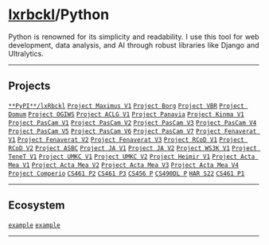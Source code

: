 # [lxrbckl](https://github.com/lxRbckl/lxRbckl/blob/main/README.md)/Python
<p align="justify">
Python is renowned for its simplicity and readability. I use this tool for web development, data analysis, and AI through robust libraries like Django and Ultralytics.
</p>

---

## Projects
[`**PyPI**/lxRbckl`](https://github.com/lxRbckl/lxRbckl/tree/PyPI)
[`Project Maximus V1`](https://github.com/lxRbckl/Project-Maximus/tree/V1) 
[`Project Borg`](https://github.com/lxRbckl/Project-Borg/tree/V1)
[`Project VBR`](https://github.com/lxRbckl/Project-VBR/tree/VBR)
[`Project Domum`](https://github.com/lxRbckl/Project-Domum/tree/V1)
[`Project OGIWS`](https://github.com/lxRbckl/Project-OGIWS/tree/V1)
[`Project ACLG V1`](https://github.com/lxRbckl/Project-ACLG/tree/V1)
[`Project Panavia`](https://github.com/lxRbckl/Project-Panavia/tree/V1)
[`Project Kinma V1`](https://github.com/lxRbckl/Project-Kinma/tree/V1)
[`Project PasCam V1`](https://github.com/lxRbckl/Project-PasCam/tree/V1)
[`Project PasCam V2`](https://github.com/lxRbckl/Project-PasCam/tree/V2)
[`Project PasCam V3`](https://github.com/lxRbckl/Project-PasCam/tree/V3)
[`Project PasCam V4`](https://github.com/lxRbckl/Project-PasCam/tree/V4)
[`Project PasCam V5`](https://github.com/lxRbckl/Project-PasCam/tree/V5)
[`Project PasCam V6`](https://github.com/lxRbckl/Project-PasCam/tree/V6)
[`Project PasCam V7`](https://github.com/lxRbckl/Project-PasCam/tree/V7)
[`Project Fenaverat V1`](https://github.com/lxRbckl/Project-Fenaverat/tree/V1)
[`Project Fenaverat V2`](https://github.com/lxRbckl/Project-Fenaverat/tree/V2)
[`Project Fenaverat V3`](https://github.com/lxRbckl/Project-Fenaverat/tree/V3)
[`Project RCoD V1`](https://github.com/lxRbckl/Project-RCoD/tree/V1)
[`Project RCoD V2`](https://github.com/lxRbckl/Project-RCoD/tree/V2)
[`Project ASBC`](https://github.com/lxRbckl/Project-ASBC/tree/V1)
[`Project JA V1`](https://github.com/lxRbckl/Project-JA/tree/V1)
[`Project JA V2`](https://github.com/lxRbckl/Project-JA/tree/V2)
[`Project WS3K V1`](https://github.com/lxRbckl/Project-WS3K/tree/V1)
[`Project TeneT V1`](https://github.com/lxRbckl/Project-TeneT/tree/V1)
[`Project UMKC V1`](https://github.com/lxRbckl/Project-UMKC/tree/V1)
[`Project UMKC V2`](https://github.com/lxRbckl/Project-UMKC/tree/V2)
[`Project Heimir V1`](https://github.com/lxRbckl/Project-Heimir/tree/V1)
[`Project Acta Mea V1`](https://github.com/lxRbckl/Project-Acta-Mea/tree/V1)
[`Project Acta Mea V2`](https://github.com/lxRbckl/Project-Acta-Mea/tree/V2)
[`Project Acta Mea V3`](https://github.com/lxRbckl/Project-Acta-Mea/tree/V3)
[`Project Acta Mea V4`](https://github.com/lxRbckl/Project-Acta-Mea/tree/V4)
[`Project Comperio`](https://github.com/lxRbckl/Project-Comperio/tree/V1)
[`CS461 P2`](https://github.com/ala2q6/CS461-P2/tree/main)
[`CS461 P3`](https://github.com/ala2q6/CS461-P3/tree/main)
[`CS456 P`](https://github.com/ala2q6/CS456-P/tree/main)
[`CS490DL P`](https://github.com/ala2q6/CS490DL-P/tree/main)
[`HAR S22`](https://github.com/ala2q6/HAR-S22/tree/main)
[`CS461 P1`](https://github.com/ala2q6/CS461-P1/tree/main)

---

## Ecosystem
[`example`]() 
[`example`]()

---